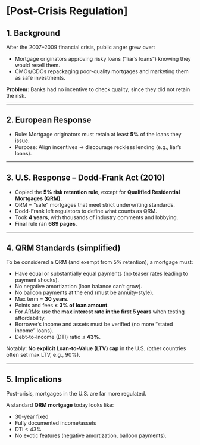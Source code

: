 # [Post-Crisis Regulation]

## 1. Background
After the 2007–2009 financial crisis, public anger grew over:
- Mortgage originators approving risky loans (“liar’s loans”) knowing they would resell them.  
- CMOs/CDOs repackaging poor-quality mortgages and marketing them as safe investments.  

**Problem:** Banks had no incentive to check quality, since they did not retain the risk.  

---

## 2. European Response
- Rule: Mortgage originators must retain at least **5%** of the loans they issue.  
- Purpose: Align incentives → discourage reckless lending (e.g., liar’s loans).  

---

## 3. U.S. Response – Dodd-Frank Act (2010)
- Copied the **5% risk retention rule**, except for **Qualified Residential Mortgages (QRM)**.  
- QRM = “safe” mortgages that meet strict underwriting standards.  
- Dodd-Frank left regulators to define what counts as QRM.  
- Took **4 years**, with thousands of industry comments and lobbying.  
- Final rule ran **689 pages**.  

---

## 4. QRM Standards (simplified)
To be considered a QRM (and exempt from 5% retention), a mortgage must:  

- Have equal or substantially equal payments (no teaser rates leading to payment shocks).  
- No negative amortization (loan balance can’t grow).  
- No balloon payments at the end (must be annuity-style).  
- Max term = **30 years**.  
- Points and fees ≤ **3% of loan amount**.  
- For ARMs: use the **max interest rate in the first 5 years** when testing affordability.  
- Borrower’s income and assets must be verified (no more “stated income” loans).  
- Debt-to-Income (DTI) ratio ≤ **43%**.  

Notably: **No explicit Loan-to-Value (LTV) cap** in the U.S. (other countries often set max LTV, e.g., 90%).  

---

## 5. Implications
Post-crisis, mortgages in the U.S. are far more regulated.  

A standard **QRM mortgage** today looks like:  
- 30-year fixed  
- Fully documented income/assets  
- DTI < 43%  
- No exotic features (negative amortization, balloon payments).  

